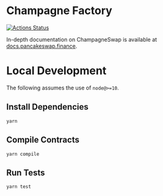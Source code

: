 # Champagne Factory

[![Actions Status](https://github.com/champagneswap/champagne-swap-core/workflows/CI/badge.svg)](https://github.com/champagneswap/champagne-swap-core/actions)

In-depth documentation on ChampagneSwap is available at [docs.pancakeswap.finance](https://docs.champagneswap.com/).

# Local Development

The following assumes the use of `node@>=10`.

## Install Dependencies

`yarn`

## Compile Contracts

`yarn compile`

## Run Tests

`yarn test`
